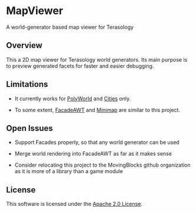 MapViewer
=========

A world-generator based map viewer for Terasology


Overview
-----------

This a 2D map viewer for Terasology world generators. Its main purpose is to preview generated facets for faster and easier debugging.




Limitations
---------------

* It currently works for [PolyWorld](https://github.com/Terasology/PolyWorld) and [Cities](https://github.com/Terasology/Cities) only.

* To some extent, [FacadeAWT](https://github.com/MovingBlocks/FacadeAWT) and [Minimap](https://github.com/Terasology/minimap) are similar to this project. 


Open Issues
--------------

* Support Facades properly, so that any world generator can be used

* Merge world rendering into FacadeAWT as far as it makes sense

* Consider relocating this project to the MovingBlocks github organization as it is more of a library than a game module


License
-------------

This software is licensed under the [Apache 2.0 License](http://www.apache.org/licenses/LICENSE-2.0.html).
